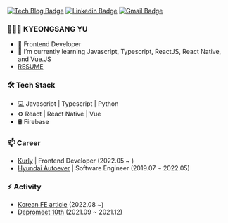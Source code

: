 [![Tech Blog Badge](http://img.shields.io/badge/-Tech%20blog-black?style=flat-square&logo=github&link=https://ykss.netlify.app/)](https://ykss.netlify.app/) 
[![Linkedin Badge](https://img.shields.io/badge/-LinkedIn-blue?style=flat-square&logo=Linkedin&logoColor=white&link=https://www.linkedin.com/in/kyeongsangyu/)](https://www.linkedin.com/in/kyeongsangyu/) 
[![Gmail Badge](https://img.shields.io/badge/-Gmail-d14836?style=flat-square&logo=Gmail&logoColor=white&link=mailto:yukyeongsang@gmail.com)](mailto:yukyeongsang@gmail.com)

### 👨🏻‍💻   KYEONGSANG YU

- 👨 Frontend Developer
- 🌱 I’m currently learning Javascript, Typescript, ReactJS, React Native, and Vue.JS
- [ RESUME ](https://ykss.notion.site/Kyeongsang-Yu-a4ddc1935ee74a0aafbb311aa7f675e7)


### 🛠  Tech Stack

- 💻  Javascript | Typescript | Python
- ⚙️  React | React Native | Vue
- 🛢  Firebase 

### 📫  Career

- [Kurly](https://www.kurly.com/shop/main/index.php) | Frontend Developer (2022.05 ~ )
- [Hyundai Autoever](https://www.hyundai-autoever.com/kor/main/index.do) | Software Engineer (2019.07 ~ 2022.05)

### ⚡ Activity

- [Korean FE article](https://kofearticle.substack.com/) (2022.08 ~)
- [Depromeet 10th](https://www.depromeet.com/) (2021.09 ~ 2021.12)


  
 


<!--
 [![ykss's github stats](https://github-readme-stats.vercel.app/api?username=ykss)](https://github.com/anuraghazra/github-readme-stats)
 
 <img src="https://github-readme-stats.vercel.app/api/top-langs/?username=ykss&layout=compact&theme=calm"/>
 
Here are some ideas to get you started:


- 👯 I’m looking to collaborate on ...
- 🤔 I’m looking for help with ...
- 💬 Ask me about ...
- 📫 How to reach me: ...
- 😄 Pronouns: ...
- ⚡ Fun fact: ...
-->
